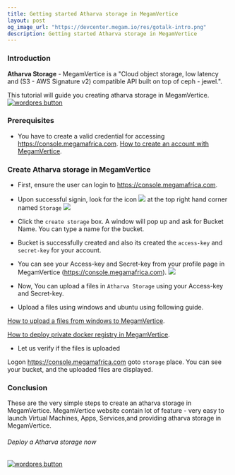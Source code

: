 ```yaml
---
title: Getting started Atharva storage in MegamVertice
layout: post
og_image_url: "https://devcenter.megam.io/res/gotalk-intro.png"
description: Getting started Atharva storage in MegamVertice
---
```


### Introduction
**Atharva Storage** - MegamVertice is a "Cloud object storage, low latency and (S3 - AWS Signature v2) compatible API  built on top of ceph - jewel.".

This tutorial will guide you creating atharva storage  in MegamVertice.
<a href="https://docs.megam.io/installation/prequisites/" target="_blank">
<img src="https://s3-ap-southeast-1.amazonaws.com/megampub/images/vertice/DEPLOY-TO-MEGAM-VERTICE-BIG.png" alt="wordpres button" /></a>

### Prerequisites

* You have to create a valid credential for accessing https://console.megamafrica.com. [How to create an account with MegamVertice](http://devcenter.megam.io/2016/05/27/how-to-launch-ubuntu/).

### Create Atharva storage in MegamVertice

* First, ensure the user can login to https://console.megamafrica.com.

* Upon successful signin, look for the icon
![](/content/images/2016/06/storage-1.jpg)
 at the top right hand corner named `Storage`
![](/content/images/2016/06/atharva-1.jpg)

* Click the `create storage` box. A window will pop up and ask for Bucket Name. You can type a name for the bucket.

* Bucket is successfully created and also its created the `access-key` and `secret-key` for your account.

* You can see your Access-key and Secret-key from your profile page in MegamVertice (https://console.megamafrica.com).
![](/content/images/2016/06/storage-keys.jpg)

* Now, You can upload a files in `Atharva Storage` using your Access-key and Secret-key.

* Upload a files using windows and ubuntu using following guide.

[How to upload a files from windows to MegamVertice](http://devcenter.megam.io/2016/06/16/atharva-ceph-windows/).

[How to deploy private docker registry in MegamVertice](http://devcenter.megam.io/2016/06/10/private-registry-along-with-ceph/).

* Let us verify if the files is uploaded

Logon https://console.megamafrica.com goto `storage` place. You can see your bucket, and the uploaded files are displayed.

### Conclusion

These are the very simple steps to create an atharva storage in MegamVertice. MegamVertice website contain lot of feature - very easy to launch Virtual Machines, Apps, Services,and providing atharva storage in MegamVertice.

###### Deploy a Atharva storage now

<a href="https://docs.megam.io/installation/prequisites/" target="_blank">
<img src="https://s3-ap-southeast-1.amazonaws.com/megampub/images/vertice/DEPLOY-TO-MEGAM-VERTICE-BIG.png" alt="wordpres button" /></a>
